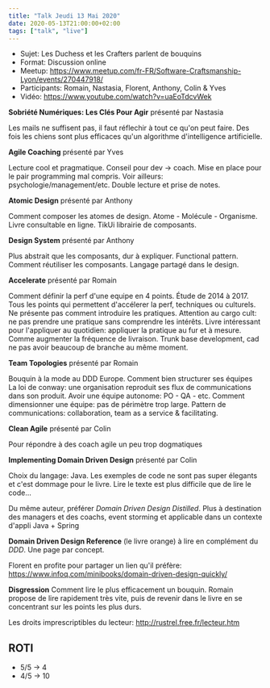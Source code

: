 ```yaml
---
title: "Talk Jeudi 13 Mai 2020"
date: 2020-05-13T21:00:00+02:00
tags: ["talk", "live"]
---
```


- Sujet: Les Duchess et les Crafters parlent de bouquins
- Format: Discussion online
- Meetup: https://www.meetup.com/fr-FR/Software-Craftsmanship-Lyon/events/270447918/
- Participants: Romain, Nastasia, Florent, Anthony, Colin & Yves
- Vidéo: https://www.youtube.com/watch?v=uaEoTdcvWek

**Sobriété Numériques: Les Clés Pour Agir** présenté par Nastasia

Les mails ne suffisent pas, il faut réflechir à tout ce qu'on peut
faire. Des fois les chiens sont plus efficaces qu'un algorithme
d'intelligence artificielle.

**Agile Coaching** présenté par Yves

Lecture cool et pragmatique.
Conseil pour dev -> coach.
Mise en place pour le pair programming mal compris.
Voir ailleurs: psychologie/management/etc.
Double lecture et prise de notes.

**Atomic Design** présenté par Anthony

Comment composer les atomes de design.
Atome - Molécule - Organisme.
Livre consultable en ligne.
TikUi librairie de composants.

**Design System** présenté par Anthony

Plus abstrait que les composants, dur à expliquer.
Functional pattern.
Comment réutiliser les composants.
Langage partagé dans le design.

**Accelerate** présenté par Romain

Comment définir la perf d'une equipe en 4 points.
Étude de 2014 à 2017.
Tous les points qui permettent d'accélerer la perf, techniques ou
culturels.
Ne présente pas comment introduire les pratiques.
Attention au cargo cult: ne pas prendre une pratique sans comprendre
les intérêts.
Livre intéressant pour l'appliquer au quotidien: appliquer la pratique
au fur et à mesure.
Comme augmenter la fréquence de livraison. Trunk base
development, cad ne pas avoir beaucoup de branche au même moment.

**Team Topologies** présenté par Romain

Bouquin à la mode au DDD Europe. Comment bien structurer ses équipes
La loi de conway: une organisation reproduit ses flux de communications
dans son produit.
Avoir une équipe autonome: PO - QA - etc.
Comment dimensionner une équipe: pas de périmètre trop large.
Pattern de communications: collaboration, team as a service &
facilitating.

**Clean Agile** présenté par Colin

Pour répondre à des coach agile un peu trop dogmatiques

**Implementing Domain Driven Design** présenté par Colin

Choix du langage: Java. Les exemples de code ne sont pas super élegants
et c'est dommage pour le livre. Lire le texte est plus difficile que
de lire le code...

Du même auteur, préférer *Domain Driven Design Distilled*. Plus à
destination des managers et des coachs, event storming et applicable
dans un contexte d'appli Java + Spring

**Domain Driven Design Reference** (le livre orange) à lire en complément du *DDD*. Une page par concept.

Florent en profite pour partager un lien qu'il préfère: https://www.infoq.com/minibooks/domain-driven-design-quickly/

**Disgression** Comment lire le plus efficacement un bouquin.
Romain propose de lire rapidement très vite, puis de revenir dans le
livre en se concentrant sur les points les plus durs.

Les droits imprescriptibles du lecteur: http://rustrel.free.fr/lecteur.htm

## ROTI

- 5/5 -> 4
- 4/5 -> 10

